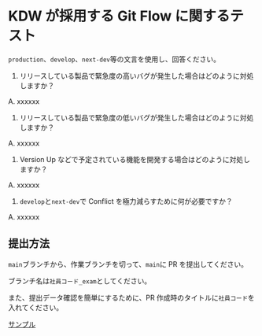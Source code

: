 # KDW が採用する Git Flow に関するテスト

`production`、`develop`、`next-dev`等の文言を使用し、回答ください。

1. リリースしている製品で緊急度の高いバグが発生した場合はどのように対処しますか？

A. xxxxxx

1. リリースしている製品で緊急度の低いバグが発生した場合はどのように対処しますか？

A. xxxxxx

1. Version Up などで予定されている機能を開発する場合はどのように対処しますか？

A. xxxxxx

1. `develop`と`next-dev`で Conflict を極力減らすために何が必要ですか？

A. xxxxxx

## 提出方法

`main`ブランチから、作業ブランチを切って、`main`に PR を提出してください。

ブランチ名は`社員コード_exam`としてください。

また、提出データ確認を簡単にするために、PR 作成時のタイトルに`社員コード`を入れてください。

[サンプル]()
